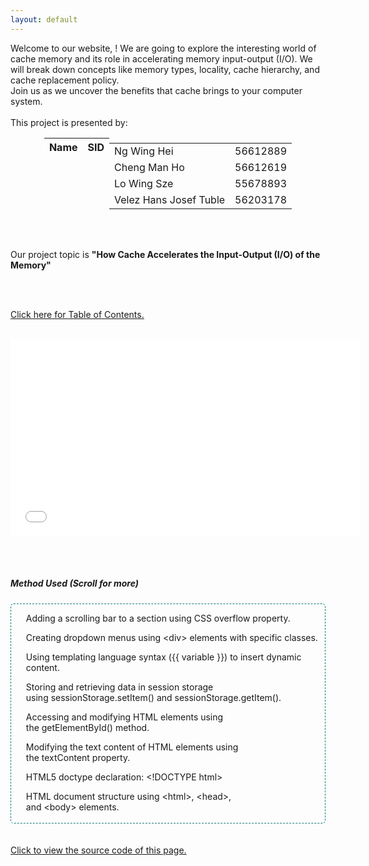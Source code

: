 ```yaml
---
layout: default
---
```

<head>
     <style>
        .centered-table {
            margin-left: auto;
            margin-right: auto;
        }
        .table-container {
            display: flex;
            justify-content: center;
        }
        .scrollable {
             overflow: auto;
             height: 350px;
             border: 1px dashed #157878 ;
             text-align: left !important;
             border-radius: 5px;
        }
    </style>
    <script>
     function greeting() {
         var firstname = prompt("What is your first name?");
         if (firstname !== null && firstname !== "") {
             firstname = firstname[0].toUpperCase() + firstname.substring(1);
             document.getElementById('message').textContent = 'Hello ' + firstname + '! Welcome to our project!';
         } else {
             greeting();
         }
         sessionStorage.setItem("firstname", firstname);
         document.getElementById('firstnamePlaceholder').textContent = firstname;
     }
     function checkvisit() {
          var firstname = sessionStorage.getItem("firstname");
          if (firstname !== null && firstname !== "") {
               document.getElementById('message').textContent = "Welcome back, " + firstname + "!";
               document.getElementById('firstnamePlaceholder').textContent = firstname;
          } else {
               greeting();
          }  
     }     
  </script>
</head>
    
<body onload='checkvisit()'>
 <div id="message"></div>

<div class="bodytext"><div class="middle">
Welcome to our website, <span id="firstnamePlaceholder"></span>! We are going to explore the interesting world of cache memory and its role in accelerating memory input-output (I/O). We will break down concepts like memory types, locality, cache hierarchy, and cache replacement policy. <br/> Join us as we uncover the benefits that cache brings to your computer system. 
<br/><br/>This project is presented by: <br/>
  <div class="centered-table">
    <table class="table-container">
    <thead>
      <tr>
        <th><b>Name</b></th>
        <th><b>SID</b></th>
      </tr>
    </thead>
    <tbody>
      <tr>
        <td>Ng Wing Hei</td>
        <td>56612889</td>
      </tr>
      <tr>
        <td>Cheng Man Ho</td>
        <td>56612619</td>
      </tr>
      <tr>
        <td>Lo Wing Sze</td>
        <td>55678893</td>
      </tr>
      <tr>
        <td>Velez Hans Josef Tuble</td>
        <td>56203178</td>
      </tr>
    </tbody>
 </table>
</div>

<br/><br/>

Our project topic is <b>"How Cache Accelerates the Input-Output (I/O) of the Memory"</b>

<br/><br/>

<a href="https://cs1102proj-cache.github.io/CS1102/table_of_contents.html">Click here for <u>Table of Contents.</u></a>
<br/><br/>
<div id="video">
    <iframe width="560" height="315" src="./media/video.mp4" frameborder="0" poster="./media/poster.png" allowfullscreen autoplay></iframe>
</div>
</div>

<br/><br/>

<div id="method-used">
<h5>Method Used (Scroll for more)</h5>
     <div class="scrollable">
          <ul>Adding a scrolling bar to a section using CSS overflow property.</ul>
          <ul>Creating dropdown menus using &lt;div&gt; elements with specific classes.</ul>
          <ul>Using templating language syntax ({{ variable }}) to insert dynamic content.</ul>
          <ul>Storing and retrieving data in session storage using sessionStorage.setItem() and sessionStorage.getItem().</ul>
          <ul>Accessing and modifying HTML elements using the getElementById() method.</ul>
          <ul>Modifying the text content of HTML elements using the textContent property.</ul>
          <ul>HTML5 doctype declaration: &lt;!DOCTYPE html&gt;</ul>
          <ul>HTML document structure using &lt;html&gt;, &lt;head&gt;, and &lt;body&gt; elements.</ul>
          <ul>Metadata definition using &lt;meta&gt; elements for character encoding and viewport settings.</ul>
          <ul>Linking external resources using &lt;link&gt; elements for fonts and stylesheets.</ul>
          <ul>Customizing styles using &lt;style&gt; blocks and inline CSS.</ul>
          <ul>Creating headings using &lt;h1&gt; to &lt;h6&gt; elements.</ul>
          <ul>Inserting links using &lt;a&gt; elements with the href attribute.</ul>
          <ul>Including placeholders for dynamic content using {{ variable }} syntax.</ul>
          <ul>Defining classes for styling using class attributes.</ul>
          <ul>Wrapping content in &lt;div&gt; elements for organization and styling.</ul>
          <ul>Providing alternative text for accessibility using alt attributes.</ul>
          <ul>Including JavaScript functions using &lt;script&gt; elements.</ul>
          <ul>Including external JavaScript files using &lt;script&gt; elements with the src attribute.</ul>
          <ul>Adding semantic elements like &lt;header&gt;, &lt;main&gt;, and &lt;footer&gt; for better structure and accessibility.</ul>
          <ul>Including skip navigation links using anchor tags with id attributes.</ul>
          <ul>Including comments to document and annotate the code.</ul>
          <ul>Including images using &lt;img&gt; elements with the src, alt, height, and width attributes.</ul>
          <ul>Creating unordered and ordered lists using &lt;ul&gt; and &lt;ol&gt; elements.</ul>
          <ul>Creating list items using &lt;li&gt; elements.</ul>
          <ul>Nesting lists by placing &lt;ul&gt; or &lt;ol&gt; elements within each other.</ul>
          <ul>Including videos using &lt;iframe&gt; elements with the src attribute.</ul>
          <ul>Using semantic elements like &lt;pre&gt;, &lt;code&gt;, and &lt;hr&gt; for specific content.</ul>
          <ul>Capitalizing the first letter of a string using JavaScript string manipulation.</ul>
</div>
<br/>
<br/>
<a href="https://github.com/CS1102proj-Cache/CS1102/blob/main/index.md?plain=1">Click to view the source code of this page.</a>
<br/> <br/> </div>
